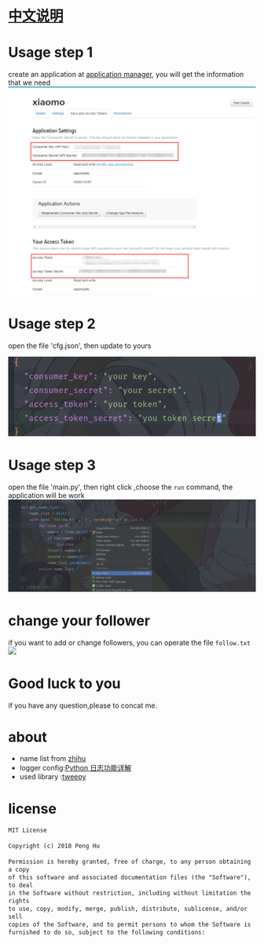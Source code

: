 # [中文说明](README_cn.md)
# Usage step 1
create an application at [application manager](https://apps.twitter.com/app/new), you will get the information that we need
![](screen/key.png)

# Usage step 2
open the file 'cfg.json', then update to yours

![](screen/config.png)
# Usage step 3
open the file 'main.py', then right click ,choose the `run` command, the application will be work
![](screen/run.png)

# change your follower
if you want to add or change followers, you can operate the file `follow.txt`
![](screen/followers.png)

# Good luck to you

if you have any question,please to concat me.

# about
- name list from [zhihu](https://www.zhihu.com/question/26499017)
- logger config:[Python 日志功能详解](https://blog.igevin.info/posts/python-log/)
- used library :[tweepy](http://docs.tweepy.org/en/latest/getting_started.html)

# license
```
MIT License

Copyright (c) 2018 Peng Hu

Permission is hereby granted, free of charge, to any person obtaining a copy
of this software and associated documentation files (the "Software"), to deal
in the Software without restriction, including without limitation the rights
to use, copy, modify, merge, publish, distribute, sublicense, and/or sell
copies of the Software, and to permit persons to whom the Software is
furnished to do so, subject to the following conditions:
```
